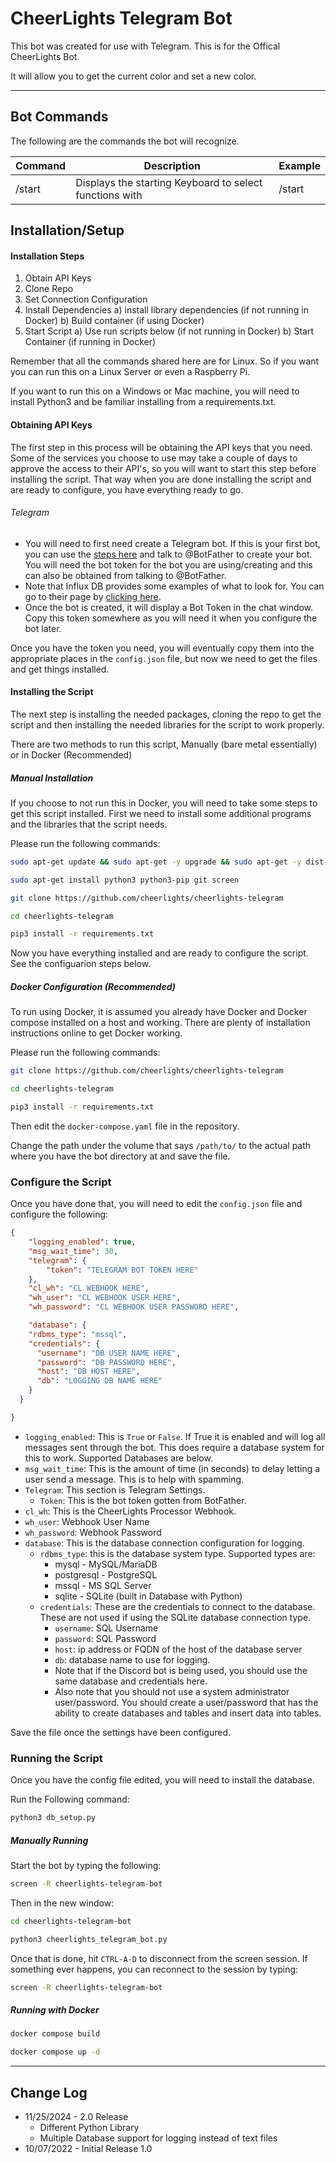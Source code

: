 # CheerLights Telegram Bot
This bot was created for use with Telegram. This is for the Offical CheerLights Bot.

It will allow you to get the current color and set a new color.

---

## Bot Commands

The following are the commands the bot will recognize.

| Command | Description | Example |
|---------|-------------|---------|
|/start|Displays the starting Keyboard to select functions with|/start|

## Installation/Setup

#### Installation Steps
1) Obtain API Keys
2) Clone Repo 
3) Set Connection Configuration
4) Install Dependencies
   a) install library dependencies (if not running in Docker)
   b) Build container (if using Docker)
5) Start Script
   a) Use run scripts below (if not running in Docker)
   b) Start Container (if running in Docker)

Remember that all the commands shared here are for Linux. So if you want you can run this on a Linux Server or even a Raspberry Pi.

If you want to run this on a Windows or Mac machine, you will need to install Python3 and be familiar installing from a requirements.txt.

#### Obtaining API Keys

The first step in this process will be obtaining the API keys that you need. Some of the services you choose to use may take a couple of days to approve the access to their API's, so you will want to start this step before installing the script. That way when you are done installing the script and are ready to configure, you have everything ready to go.

###### Telegram

- You will need to first need create a Telegram bot. If this is your first bot, you can use the [steps here](https://core.telegram.org/bots#6-botfather) and talk to @BotFather to create your bot. You will need the bot token for the bot you are using/creating and this can also be obtained from talking to @BotFather.
- Note that Influx DB provides some examples of what to look for. You can go to their page by [clicking here](https://docs.influxdata.com/kapacitor/v1.5/event_handlers/telegram/).
- Once the bot is created, it will display a Bot Token in the chat window. Copy this token somewhere as you will need it when you configure the bot later.

Once you have the token you need, you will eventually copy them into the appropriate places in the ```config.json``` file, but now we need to get the files and get things installed.


#### Installing the Script

The next step is installing the needed packages, cloning the repo to get the script and then installing the needed libraries for the script to work properly. 

There are two methods to run this script, Manually (bare metal essentially) or in Docker (Recommended)

##### Manual Installation

If you choose to not run this in Docker, you will need to take some steps to get this script installed. First we need to install some additional programs and the libraries that the script needs.

Please run the following commands:

```bash
sudo apt-get update && sudo apt-get -y upgrade && sudo apt-get -y dist-upgrade

sudo apt-get install python3 python3-pip git screen

git clone https://github.com/cheerlights/cheerlights-telegram

cd cheerlights-telegram

pip3 install -r requirements.txt
```

Now you have everything installed and are ready to configure the script. See the configuarion steps below.

##### Docker Configuration (Recommended)

To run using Docker, it is assumed you already have Docker and Docker compose installed on a host and working. There are plenty of installation instructions online to get Docker working.

Please run the following commands:

```bash
git clone https://github.com/cheerlights/cheerlights-telegram

cd cheerlights-telegram

pip3 install -r requirements.txt
```

Then edit the ```docker-compose.yaml``` file in the repository.

Change the path under the volume that says ```/path/to/``` to the actual path where you have the bot directory at and save the file.


### Configure the Script
Once you have done that, you will need to edit the ```config.json``` file and configure the following:

```json
{
    "logging_enabled": true,
    "msg_wait_time": 30,
    "telegram": {
        "token": "TELEGRAM BOT TOKEN HERE"
    },
    "cl_wh": "CL WEBHOOK HERE",
    "wh_user": "CL WEBHOOK USER HERE",
    "wh_password": "CL WEBHOOK USER PASSWORD HERE",

    "database": {
    "rdbms_type": "mssql",
    "credentials": {
      "username": "DB USER NAME HERE",
      "password": "DB PASSWORD HERE",
      "host": "DB HOST HERE",
      "db": "LOGGING DB NAME HERE"
    }
  }

}
```
- ```logging_enabled```: This is ```True``` or ```False```. If True it is enabled and will log all messages sent through the bot. This does require a database system for this to work. Supported Databases are below.
- ```msg_wait_time```: This is the amount of time (in seconds) to delay letting a user send a message. This is to help with spamming.
- ```Telegram```: This section is Telegram Settings.
    - ```Token```: This is the bot token gotten from BotFather.
- ```cl_wh```: This is the CheerLights Processor Webhook.
- ```wh_user```: Webhook User Name
- ```wh_password```: Webhook Password
- ```database```: This is the database connection configuration for logging.
    - ```rdbms_type```: this is the database system type. Supported types are:
        - mysql - MySQL/MariaDB
        - postgresql - PostgreSQL
        - mssql - MS SQL Server
        - sqlite - SQLite (built in Database with Python)
    - ```credentials```: These are the credentials to connect to the database. These are not used if using the SQLite database connection type.
        - ```username```: SQL Username
        - ```password```: SQL Password
        - ```host```: ip address or FQDN of the host of the database server
        - ```db```: database name to use for logging. 
        - Note that if the Discord bot is being used, you should use the same database and credentials here.
        - Also note that you should not use a system administrator user/password. You should create a user/password that has the ability to create databases and tables and insert data into tables.


Save the file once the settings have been configured.

### Running the Script

Once you have the config file edited, you will need to install the database. 

Run the Following command:

```bash
python3 db_setup.py
```
##### Manually Running

Start the bot by typing the following:

```bash
screen -R cheerlights-telegram-bot
```

Then in the new window:
```bash
cd cheerlights-telegram-bot

python3 cheerlights_telegram_bot.py
```

Once that is done, hit ```CTRL-A-D``` to disconnect from the screen session. If something ever happens, you can reconnect to the session by typing:

```bash
screen -R cheerlights-telegram-bot
```

##### Running with Docker

```bash
docker compose build

docker compose up -d
```
---

## Change Log

- 11/25/2024 - 2.0 Release
    - Different Python Library
    - Multiple Database support for logging instead of text files
- 10/07/2022 - Initial Release 1.0
